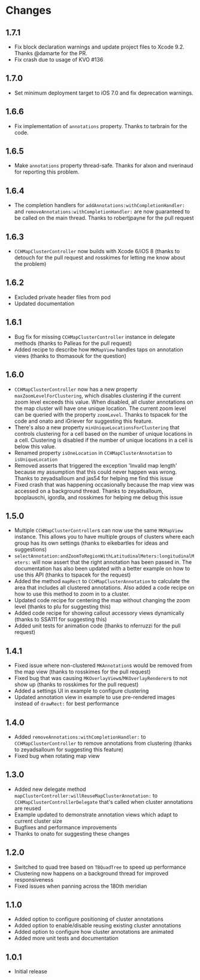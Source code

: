 Changes
=======
## 1.7.1
- Fix block declaration warnings and update project files to Xcode 9.2. Thanks @damarte for the PR.
- Fix crash due to usage of KVO #136

## 1.7.0
- Set minimum deployment target to iOS 7.0 and fix deprecation warnings.

## 1.6.6
- Fix implementation of `annotations` property. Thanks to tarbrain for the code.

## 1.6.5
- Make `annotations` property thread-safe. Thanks for alxon and nverinaud for reporting this problem.

## 1.6.4
- The completion handlers for `addAnnotations:withCompletionHandler:` and `removeAnnotations:withCompletionHandler:` are now guaranteed to be called on the main thread. Thanks to robertjpayne for the pull request

## 1.6.3
- `CCHMapClusterController` now builds with Xcode 6/iOS 8 (thanks to detouch for the pull request and rosskimes for letting me know about the problem)

## 1.6.2
- Excluded private header files from pod
- Updated documentation

## 1.6.1

- Bug fix for missing `CCHMapClusterController` instance in delegate methods (thanks to Palleas for the pull request)
- Added recipe to describe how `MKMapView` handles taps on annotation views (thanks to thomasouk for the question)

## 1.6.0

- `CCHMapClusterController` now has a new property `maxZoomLevelForClustering`, which disables clustering if the current zoom level exceeds this value. When disabled, all cluster annotations on the map cluster will have one unique location. The current zoom level can be queried with the property `zoomLevel`. Thanks to tspacek for the code and onato and iGriever for suggesting this feature.
- There's also a new property `minUniqueLocationsForClustering` that controls clustering for a cell based on the number of unique locations in a cell. Clustering is disabled if the number of unique locations in a cell is below this value.
- Renamed property `isOneLocation` in `CCHMapClusterAnnotation` to `isUniqueLocation`
- Removed asserts that triggered the exception 'Invalid map length' because my assumption that this could never happen was wrong. Thanks to zeyadsalloum and jas54 for helping me find this issue
- Fixed crash that was happening occasionally because the map view was accessed on a background thread. Thanks to zeyadsalloum, bpoplauschi, igordla, and rosskimes for helping me debug this issue

## 1.5.0

- Multiple `CCHMapClusterController`s can now use the same `MKMapView` instance. This allows you to have multiple groups of clusters where each group has its own settings (thanks to eikebartles for ideas and suggestions)
- `selectAnnotation:andZoomToRegionWithLatitudinalMeters:longitudinalMeters:` will now assert that the right annotation has been passed in. The documentation has also been updated with a better example on how to use this API (thanks to tspacek for the request)
- Added the method `mapRect` to `CCHMapClusterAnnotation` to calculate the area that includes all clustered annotations. Also added a code recipe on how to use this method to zoom in to a cluster.
- Updated code recipe for centering the map without changing the zoom level (thanks to plu for suggesting this)
- Added code recipe for showing callout accessory views dynamically (thanks to SSA111 for suggesting this)
- Added unit tests for animation code (thanks to nferruzzi for the pull request)

## 1.4.1

- Fixed issue where non-clustered `MKAnnotation`s would be removed from the map view (thanks to rosskimes for the pull request)
- Fixed bug that was causing `MKOverlayView`s/`MKOverlayRenderer`s to not show up (thanks to rosskimes for the pull request)
- Added a settings UI in example to configure clustering
- Updated annotation view in example to use pre-rendered images instead of `drawRect:` for best performance

## 1.4.0

- Added `removeAnnotations:withCompletionHandler:` to `CCHMapClusterController` to remove annotations from clustering (thanks to zeyadsalloum for suggesting this feature)
- Fixed bug when rotating map view

## 1.3.0

- Added new delegate method `mapClusterController:willReuseMapClusterAnnotation:` to `CCHMapClusterControllerDelegate` that's called when cluster annotations are reused
- Example updated to demonstrate annotation views which adapt to current cluster size
- Bugfixes and performance improvements
- Thanks to onato for suggesting these changes

## 1.2.0

- Switched to quad tree based on `TBQuadTree` to speed up performance
- Clustering now happens on a background thread for improved responsiveness
- Fixed issues when panning across the 180th meridian

## 1.1.0

- Added option to configure positioning of cluster annotations
- Added option to enable/disable reusing existing cluster annotations
- Added option to configure how cluster annotations are animated
- Added more unit tests and documentation

## 1.0.1

- Initial release
